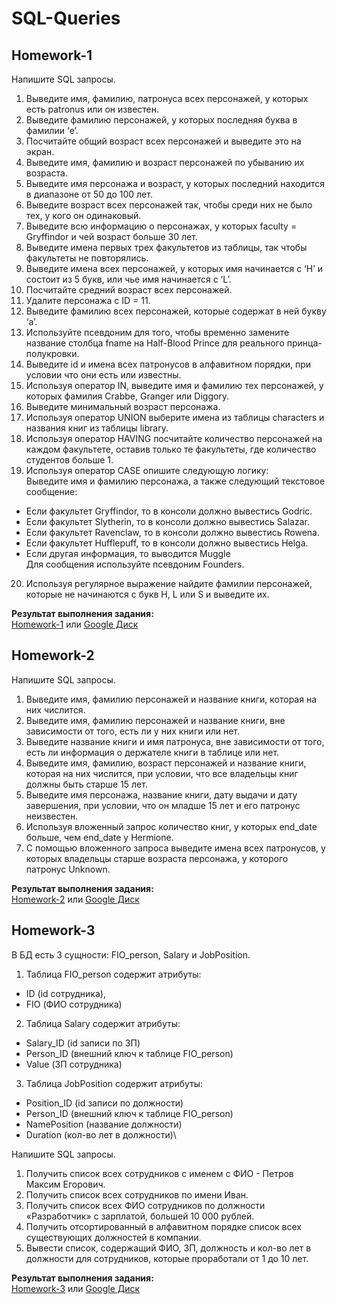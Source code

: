 # SQL-Queries
## Homework-1
Напишите SQL запросы.
1. Выведите имя, фамилию, патронуса всех персонажей, у которых есть patronus или он известен.
2. Выведите фамилию персонажей, у которых последняя буква в фамилии ‘e’.
3. Посчитайте общий возраст всех персонажей и выведите это на экран.
4. Выведите имя, фамилию и возраст персонажей по убыванию их возраста.
5. Выведите имя персонажа и возраст, у которых последний находится в диапазоне от 50 до 100 лет.
6. Выведите возраст всех персонажей так, чтобы среди них не было тех, у кого он одинаковый.
7. Выведите всю информацию о персонажах, у которых faculty = Gryffindor и чей возраст больше 30 лет.
8. Выведите имена первых трех факультетов из таблицы, так чтобы факультеты не повторялись.
9. Выведите имена всех персонажей, у которых имя начинается с ‘H’ и состоит из 5 букв, или чье имя начинается с ‘L’.
10. Посчитайте средний возраст всех персонажей.
11. Удалите персонажа с ID = 11.
12. Выведите фамилию всех персонажей, которые содержат в ней букву ‘a’.
13. Используйте псевдоним для того, чтобы временно замените название столбца fname на Half-Blood Prince для реального принца-полукровки.
14. Выведите id и имена всех патронусов в алфавитном порядки, при условии что они есть или известны.
15. Используя оператор IN, выведите имя и фамилию тех персонажей, у которых фамилия Crabbe, Granger или Diggory.
16. Выведите минимальный возраст персонажа.
17. Используя оператор UNION выберите имена из таблицы characters и названия книг из таблицы library.
18. Используя оператор HAVING посчитайте количество персонажей на каждом факультете, оставив только те факультеты, где количество студентов больше 1.
19. Используя оператор CASE опишите следующую логику:\
Выведите имя и фамилию персонажа, а также следующий текстовое сообщение:
- Если факультет Gryffindor, то в консоли должно вывестись Godric.
- Если факультет Slytherin, то в консоли должно вывестись Salazar.
- Если факультет Ravenclaw, то в консоли должно вывестись Rowena.
- Если факультет Hufflepuff, то в консоли должно вывестись Helga.
- Если другая информация, то выводится Muggle\
Для сообщения используйте псевдоним Founders.
20. Используя регулярное выражение найдите фамилии персонажей, которые не начинаются с букв H, L или S и выведите их.

<b>Результат выполнения задания:</b>\
[Homework-1](https://github.com/JosieVi/SQL-Queries/blob/main/Homework-1.pdf)
или [Google Диск](https://docs.google.com/spreadsheets/d/1vVjrZCGVofFnBnsH-Ch3aMf7fGyOcTCEuH6yH3VVYHQ/edit#gid=0)

## Homework-2
Напишите SQL запросы.
1. Выведите имя, фамилию персонажей и название книги, которая на них числится.
2. Выведите имя, фамилию персонажей и название книги, вне зависимости от того, есть ли у них книги или нет.
3. Выведите название книги и имя патронуса, вне зависимости от того, есть ли информация о держателе книги в таблице или нет.
4. Выведите имя, фамилию, возраст персонажей и название книги, которая на них числится, при условии, что все владельцы книг должны быть старше 15 лет.
5. Выведите имя персонажа, название книги, дату выдачи и дату завершения, при условии, что он младше 15 лет и его патронус неизвестен.
6. Используя вложенный запрос количество книг, у которых end_date больше, чем end_date у Hermione.
7. С помощью вложенного запроса выведите имена всех патронусов, у которых владельцы старше возраста персонажа, у которого патронус Unknown.

<b>Результат выполнения задания:</b>\
[Homework-2](https://github.com/JosieVi/SQL-Queries/blob/main/Homework-2.pdf)
или [Google Диск](https://docs.google.com/spreadsheets/d/1vVjrZCGVofFnBnsH-Ch3aMf7fGyOcTCEuH6yH3VVYHQ/edit#gid=1451069378)


## Homework-3
В БД есть 3 сущности: FIO_person, Salary и JobPosition. 		
1. Таблица FIO_person содержит атрибуты:
- ID (id сотрудника), 
- FIO (ФИО сотрудника)
2. Таблица Salary содержит атрибуты:	
- Salary_ID (id записи по ЗП)
- Person_ID (внешний ключ к таблице FIO_person)
- Value (ЗП сотрудника)
3. Таблица JobPosition содержит атрибуты:
- Position_ID (id записи по должности)
- Person_ID (внешний ключ к таблице FIO_person)
- NamePosition (название должности)
- Duration (кол-во лет в должности)\

Напишите SQL запросы.
1. Получить список всех сотрудников с именем с ФИО - Петров Максим Егорович.
2. Получить список всех сотрудников по имени Иван.
3. Получить список всех ФИО сотрудников по должности «Разработчик» с зарплатой, большей 10 000 рублей.
4. Получить отсортированный в алфавитном порядке список всех существующих должностей в компании.
5. Вывести список, содержащий ФИО, ЗП, должность и кол-во лет в должности для сотрудников, которые проработали от 1 до 10 лет.

<b>Результат выполнения задания:</b>\
[Homework-3](https://github.com/JosieVi/SQL-Queries/blob/main/Homework-3.pdf)
или [Google Диск](https://docs.google.com/spreadsheets/d/1-bhjlo1zv7hOhCTfojRU2rXvUY7tOQB-sksoBWhG7os/edit#gid=777468835)